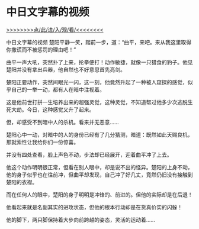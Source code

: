 # 中日文字幕的视频

<a href="https://8h9e.vip/">>>>>>>>>点/此/进/入/观/看/<<<<<<<<</a>

中日文字幕的视频
楚阳平静一笑，踏前一步，道：“曲平，来吧。来从我这里取得你撒谎而不被惩罚的理由吧！”

曲平一声大吼，突然扑了上来，抡拳便打！动作敏捷，就像一只猎食的豹子。他见楚阳并没有拿出兵器，他自然也不好意思首先亮剑。

楚阳正要动作，突然间眼光一闪，这一刻，他竟然升起了一种被人窥探的感觉，似乎自己的一举一动，都有人在暗中注视着。

这是他前世打拼一生培养出来的超强灵觉，这种灵觉，不知道帮过他多少次逃脱生死大劫。今日，这种感觉又升了起来。

但，却感受不到暗中人的杀机。看来并无恶意……

楚阳心中一动，对暗中的人的身份已经有了几分猜测，暗道：既然如此天赐良机，那就索性让我给你们一份惊喜。

并没有四处查看，脸上声色不动，步法却已经展开，迎着曲平冲了上去。

他这个动作明明很正常，但看在别人眼中，却是说不出的怪异。楚阳的上身不动，他的身子似乎也在往前冲，但曲平却发现，自己冲了好几丈，竟然仍旧没有接触到楚阳的衣襟。

而在任何人的眼中，楚阳的身子明明是冲锋的、前进的。但他的实际却是在后退！

他看起来就是名副其实的进攻状态，但他的根本行动却是在货真价实的闪躲！

他的脚下，两只脚保持着大步向前跨越的姿态，灵活的运动着……
